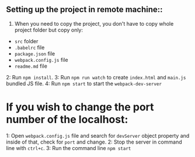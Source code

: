 ## Setting up the project in remote machine::

1. When you need to copy the project, you don't have to copy whole project folder but copy only:
- `src` folder
- `.babelrc` file
- `package.json` file
- `webpack.config.js` file
- `readme.md` file

2: Run `npm install`.
3: Run `npm run watch` to create `index.html` and `main.js` bundled JS file.
4: Run `npm start` to start the `webpack-dev-server`
</ol>

If you wish to change the port number of the localhost:
=======================================================
1: Open `webpack.config.js` file and search for `devServer` object property and inside of that, check for `port` and change.
2: Stop the server in command line with `ctrl+c`.
3: Run the command line `npm start`
